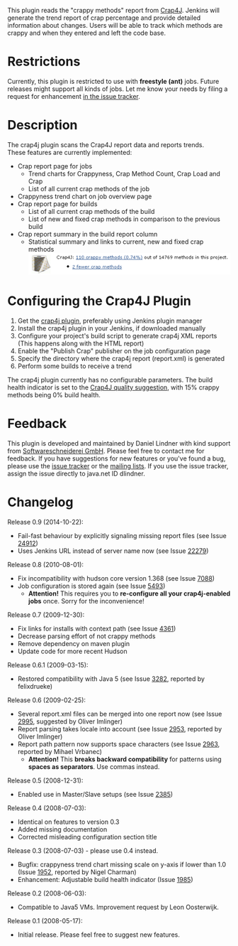   
This plugin reads the "crappy methods" report from
[Crap4J](http://crap4j.org/). Jenkins will generate the trend report of
crap percentage and provide detailed information about changes. Users
will be able to track which methods are crappy and when they entered and
left the code base.  
  
  
  

# Restrictions

Currently, this plugin is restricted to use with **freestyle (ant)**
jobs. Future releases might support all kinds of jobs. Let me know your
needs by filing a request for enhancement [in the issue
tracker](https://hudson.dev.java.net/issues/enter_bug.cgi?subcomponent=crap4j&issue_type=FEATURE).

# Description

The crap4j plugin scans the Crap4J report data and reports trends.  
These features are currently implemented:

-   Crap report page for jobs
    -   Trend charts for Crappyness, Crap Method Count, Crap Load and
        Crap
    -   List of all current crap methods of the job
-   Crappyness trend chart on job overview page
-   Crap report page for builds
    -   List of all current crap methods of the build
    -   List of new and fixed crap methods in comparison to the previous
        build
-   Crap report summary in the build report column
    -   Statistical summary and links to current, new and fixed crap
        methods  
        ![](docs/images/crap-summary.png)

# Configuring the Crap4J Plugin

1.  Get the [crap4j
    plugin](https://hudson.dev.java.net/servlets/ProjectDocumentList?folderID=9231&expandFolder=9231&folderID=5818),
    preferably using Jenkins plugin manager
2.  Install the crap4j plugin in your Jenkins, if downloaded manually
3.  Configure your project's build script to generate crap4j XML reports
    (This happens along with the HTML report)
4.  Enable the "Publish Crap" publisher on the job configuration page
5.  Specify the directory where the crap4j report (report.xml) is
    generated
6.  Perform some builds to receive a trend

The crap4j plugin currently has no configurable parameters. The build
health indicator is set to the [Crap4J quality
suggestion](http://crap4j.org/faq.html), with 15% crappy methods being
0% build health.

# Feedback

This plugin is developed and maintained by Daniel Lindner with kind
support from [Softwareschneiderei
GmbH](http://www.softwareschneiderei.de/). Please feel free to contact
me for feedback. If you have suggestions for new features or you've
found a bug, please use the [issue
tracker](https://hudson.dev.java.net/issues/enter_bug.cgi?subcomponent=crap4j)
or the [mailing
lists](https://hudson.dev.java.net/servlets/ProjectMailingListList). If
you use the issue tracker, assign the issue directly to java.net ID
dlindner.

# Changelog

Release 0.9 (2014-10-22):

-   Fail-fast behaviour by explicitly signaling missing report files
    (see Issue
    [24912](https://issues.jenkins-ci.org/browse/JENKINS-24912))
-   Uses Jenkins URL instead of server name now (see Issue
    [22279](https://issues.jenkins-ci.org/browse/JENKINS-22279))

Release 0.8 (2010-08-01):

-   Fix incompatibility with hudson core version 1.368 (see Issue
    [7088](http://issues.jenkins-ci.org/browse/JENKINS-7088))
-   Job configuration is stored again (see Issue
    [5493](http://issues.jenkins-ci.org/browse/JENKINS-5493))
    -   **Attention!** This requires you to **re-configure all your
        crap4j-enabled jobs** once. Sorry for the inconvenience!

Release 0.7 (2009-12-30):

-   Fix links for installs with context path (see Issue
    [4361](https://issues.jenkins-ci.org/browse/JENKINS-4361))
-   Decrease parsing effort of not crappy methods
-   Remove dependency on maven plugin
-   Update code for more recent Hudson

Release 0.6.1 (2009-03-15):

-   Restored compatibility with Java 5 (see Issue
    [3282](https://issues.jenkins-ci.org/browse/JENKINS-3282), reported
    by felixdrueke)

Release 0.6 (2009-02-25):

-   Several report.xml files can be merged into one report now (see
    Issue [2995](https://issues.jenkins-ci.org/browse/JENKINS-2995),
    suggested by Oliver Imlinger)
-   Report parsing takes locale into account (see Issue
    [2953](https://issues.jenkins-ci.org/browse/JENKINS-2953), reported
    by Oliver Imlinger)
-   Report path pattern now supports space characters (see Issue
    [2963](https://issues.jenkins-ci.org/browse/JENKINS-2963), reported
    by Mihael Vrbanec)
    -   **Attention!** This **breaks backward compatibility** for
        patterns using **spaces as separators**. Use commas instead.

Release 0.5 (2008-12-31):

-   Enabled use in Master/Slave setups (see Issue
    [2385](https://issues.jenkins-ci.org/browse/JENKINS-2385))

Release 0.4 (2008-07-03):

-   Identical on features to version 0.3
-   Added missing documentation
-   Corrected misleading configuration section title

Release 0.3 (2008-07-03) - please use 0.4 instead.

-   Bugfix: crappyness trend chart missing scale on y-axis if lower than
    1.0 (Issue
    [1952](https://issues.jenkins-ci.org/browse/JENKINS-1952), reported
    by Nigel Charman)
-   Enhancement: Adjustable build health indicator (Issue
    [1985](https://issues.jenkins-ci.org/browse/JENKINS-1985))

Release 0.2 (2008-06-03):

-   Compatible to Java5 VMs. Improvement request by Leon Oosterwijk.

Release 0.1 (2008-05-17):

-   Initial release. Please feel free to suggest new features.
